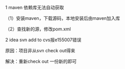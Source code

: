 1 maven 依赖库无法自动获取

（1）安装maven，下载源码，本地安装后由maven加入库

（2）查找新的源，修改pom.xml

2 idea svn add to cvs报e155007错误

  原因：项目非从svn check out得来

  解决：重新check out 一份新的即可

